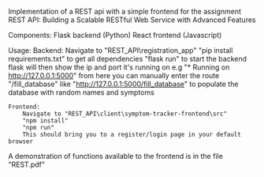 Implementation of a REST api with a simple frontend for the assignment REST API:  Building a Scalable RESTful Web Service with Advanced Features

Components:
    Flask backend (Python)
    React frontend (Javascript)

Usage:
    Backend:
        Navigate to "REST_API\registration_app"
        "pip install requirements.txt" to get all dependencies
        "flask run" to start the backend
        flask will then show the ip and port it's running on e.g "* Running on http://127.0.0.1:5000"
        from here you can manually enter the route "/fill_database" like "http://127.0.0.1:5000/fill_database" to populate the database with random names and symptoms

    Frontend:
        Navigate to "REST_API\client\symptom-tracker-frontend\src"
        "npm install"
        "npm run"
        This should bring you to a register/login page in your default browser

A demonstration of functions available to the frontend is in the file "REST.pdf"

